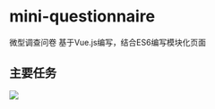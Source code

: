 # mini-questionnaire
微型调查问卷
基于Vue.js编写，结合ES6编写模块化页面

## 主要任务
![](http://7xrp04.com1.z0.glb.clouddn.com/task_4_50_1.png)